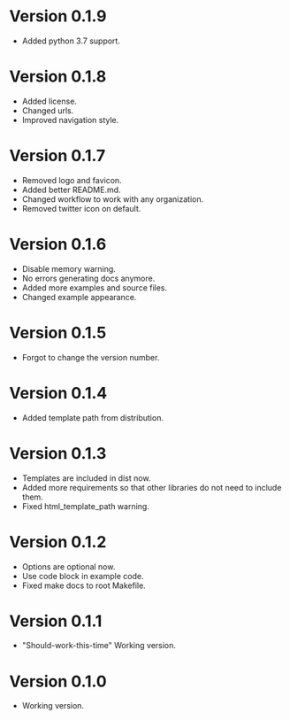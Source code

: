 # Version 0.1.9

- Added python 3.7 support.


# Version 0.1.8

- Added license.
- Changed urls.
- Improved navigation style.


# Version 0.1.7

- Removed logo and favicon.
- Added better README.md.
- Changed workflow to work with any organization.
- Removed twitter icon on default.


# Version 0.1.6

- Disable memory warning.
- No errors generating docs anymore.
- Added more examples and source files.
- Changed example appearance.


# Version 0.1.5

- Forgot to change the version number.


# Version 0.1.4

- Added template path from distribution.


# Version 0.1.3

- Templates are included in dist now.
- Added more requirements so that other libraries do not need to include them.
- Fixed html_template_path warning.


# Version 0.1.2

- Options are optional now.
- Use code block in example code.
- Fixed make docs to root Makefile.


# Version 0.1.1

- "Should-work-this-time" Working version.


# Version 0.1.0

- Working version.